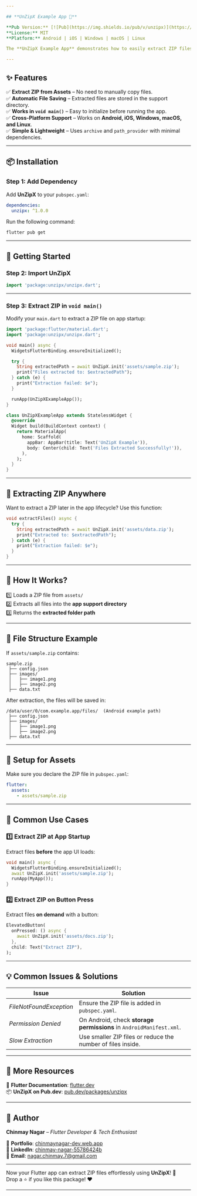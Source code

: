 ```yaml
---

## **UnZipX Example App 🚀**

**Pub Version:** [![Pub](https://img.shields.io/pub/v/unzipx)](https://pub.dev/packages/unzipx)  
**License:** MIT  
**Platform:** Android | iOS | Windows | macOS | Linux

The **UnZipX Example App** demonstrates how to easily extract ZIP files from assets and save them to the app's support directory. With just **one line of code**, you can load and extract ZIP files in your Flutter app! 🗂✨

---
```


## ✨ Features

✅ **Extract ZIP from Assets** – No need to manually copy files.  
✅ **Automatic File Saving** – Extracted files are stored in the support directory.  
✅ **Works in `void main()`** – Easy to initialize before running the app.  
✅ **Cross-Platform Support** – Works on **Android, iOS, Windows, macOS, and Linux**.  
✅ **Simple & Lightweight** – Uses `archive` and `path_provider` with minimal dependencies.

---

## 📦 Installation

### **Step 1: Add Dependency**
Add **UnZipX** to your `pubspec.yaml`:

```yaml
dependencies:
  unzipx: ^1.0.0
```

Run the following command:

```sh
flutter pub get
```

---

## 🚀 Getting Started

### **Step 2: Import UnZipX**

```dart
import 'package:unzipx/unzipx.dart';
```

---

### **Step 3: Extract ZIP in `void main()`**

Modify your `main.dart` to extract a ZIP file on app startup:

```dart
import 'package:flutter/material.dart';
import 'package:unzipx/unzipx.dart';

void main() async {
  WidgetsFlutterBinding.ensureInitialized();

  try {
    String extractedPath = await UnZipX.init('assets/sample.zip');
    print("Files extracted to: $extractedPath");
  } catch (e) {
    print("Extraction failed: $e");
  }

  runApp(UnZipXExampleApp());
}

class UnZipXExampleApp extends StatelessWidget {
  @override
  Widget build(BuildContext context) {
    return MaterialApp(
      home: Scaffold(
        appBar: AppBar(title: Text('UnZipX Example')),
        body: Center(child: Text('Files Extracted Successfully!')),
      ),
    );
  }
}
```

---

## 🎨 Extracting ZIP Anywhere

Want to extract a ZIP later in the app lifecycle? Use this function:

```dart
void extractFiles() async {
  try {
    String extractedPath = await UnZipX.init('assets/data.zip');
    print("Extracted to: $extractedPath");
  } catch (e) {
    print("Extraction failed: $e");
  }
}
```

---

## 📂 How It Works?

1️⃣ Loads a ZIP file from `assets/`  
2️⃣ Extracts all files into the **app support directory**  
3️⃣ Returns the **extracted folder path**

---

## 📌 File Structure Example

If `assets/sample.zip` contains:

```
sample.zip
 ├── config.json
 ├── images/
 │   ├── image1.png
 │   ├── image2.png
 ├── data.txt
```

After extraction, the files will be saved in:

```
/data/user/0/com.example.app/files/  (Android example path)
 ├── config.json
 ├── images/
 │   ├── image1.png
 │   ├── image2.png
 ├── data.txt
```

---

## 🔧 Setup for Assets

Make sure you declare the ZIP file in `pubspec.yaml`:

```yaml
flutter:
  assets:
    - assets/sample.zip
```

---

## 🌟 Common Use Cases

### 1️⃣ **Extract ZIP at App Startup**

Extract files **before** the app UI loads:

```dart
void main() async {
  WidgetsFlutterBinding.ensureInitialized();
  await UnZipX.init('assets/sample.zip');
  runApp(MyApp());
}
```

### 2️⃣ **Extract ZIP on Button Press**

Extract files **on demand** with a button:

```dart
ElevatedButton(
  onPressed: () async {
    await UnZipX.init('assets/docs.zip');
  },
  child: Text("Extract ZIP"),
);
```

---

## 💡 Common Issues & Solutions

| Issue | Solution |
|--------|------------|
| *FileNotFoundException* | Ensure the ZIP file is added in `pubspec.yaml`. |
| *Permission Denied* | On Android, check **storage permissions** in `AndroidManifest.xml`. |
| *Slow Extraction* | Use smaller ZIP files or reduce the number of files inside. |

---

## 🔗 More Resources

📖 **Flutter Documentation**: [flutter.dev](https://flutter.dev)  
📦 **UnZipX on Pub.dev**: [pub.dev/packages/unzipx](https://pub.dev/packages/unzipx)

---

## 👤 **Author**

**Chinmay Nagar** – *Flutter Developer & Tech Enthusiast*

🔗 **Portfolio**: [chinmaynagar-dev.web.app](https://chinmaynagar-dev.web.app/)  
💼 **LinkedIn**: [chinmay-nagar-55786424b](https://www.linkedin.com/in/chinmay-nagar-55786424b/)  
📧 **Email**: [nagar.chinmay.7@gmail.com](mailto:nagar.chinmay.7@gmail.com)

---

Now your Flutter app can extract ZIP files effortlessly using **UnZipX**! 🚀  
Drop a ⭐ if you like this package! ❤️

---